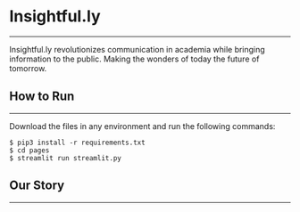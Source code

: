 # Insightful.ly
---
Insightful.ly revolutionizes communication in academia while bringing information to the public. Making the wonders of today the future of tomorrow.

## How to Run
---
Download the files in any environment and run the following commands:

```
$ pip3 install -r requirements.txt
$ cd pages
$ streamlit run streamlit.py
```

## Our Story
---
